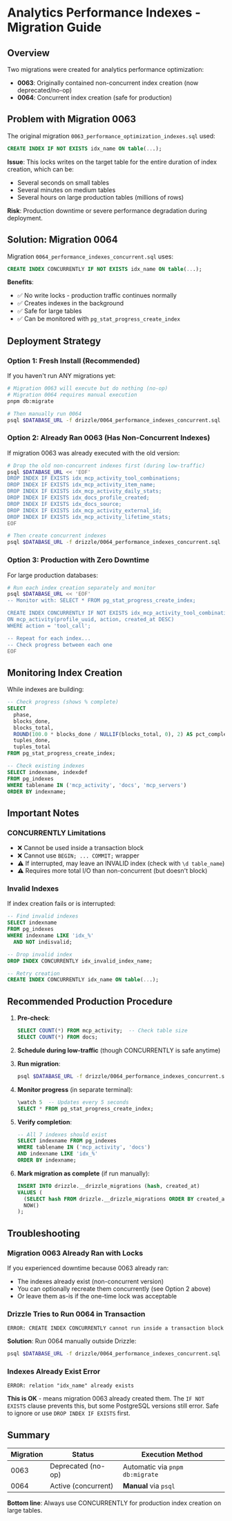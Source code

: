 # Analytics Performance Indexes - Migration Guide

## Overview

Two migrations were created for analytics performance optimization:
- **0063**: Originally contained non-concurrent index creation (now deprecated/no-op)
- **0064**: Concurrent index creation (safe for production)

## Problem with Migration 0063

The original migration `0063_performance_optimization_indexes.sql` used:
```sql
CREATE INDEX IF NOT EXISTS idx_name ON table(...);
```

**Issue**: This locks writes on the target table for the entire duration of index creation, which can be:
- Several seconds on small tables
- Several minutes on medium tables
- Several hours on large production tables (millions of rows)

**Risk**: Production downtime or severe performance degradation during deployment.

## Solution: Migration 0064

Migration `0064_performance_indexes_concurrent.sql` uses:
```sql
CREATE INDEX CONCURRENTLY IF NOT EXISTS idx_name ON table(...);
```

**Benefits**:
- ✅ No write locks - production traffic continues normally
- ✅ Creates indexes in the background
- ✅ Safe for large tables
- ✅ Can be monitored with `pg_stat_progress_create_index`

## Deployment Strategy

### Option 1: Fresh Install (Recommended)
If you haven't run ANY migrations yet:

```bash
# Migration 0063 will execute but do nothing (no-op)
# Migration 0064 requires manual execution
pnpm db:migrate

# Then manually run 0064
psql $DATABASE_URL -f drizzle/0064_performance_indexes_concurrent.sql
```

### Option 2: Already Ran 0063 (Has Non-Concurrent Indexes)
If migration 0063 was already executed with the old version:

```bash
# Drop the old non-concurrent indexes first (during low-traffic)
psql $DATABASE_URL << 'EOF'
DROP INDEX IF EXISTS idx_mcp_activity_tool_combinations;
DROP INDEX IF EXISTS idx_mcp_activity_item_name;
DROP INDEX IF EXISTS idx_mcp_activity_daily_stats;
DROP INDEX IF EXISTS idx_docs_profile_created;
DROP INDEX IF EXISTS idx_docs_source;
DROP INDEX IF EXISTS idx_mcp_activity_external_id;
DROP INDEX IF EXISTS idx_mcp_activity_lifetime_stats;
EOF

# Then create concurrent indexes
psql $DATABASE_URL -f drizzle/0064_performance_indexes_concurrent.sql
```

### Option 3: Production with Zero Downtime
For large production databases:

```bash
# Run each index creation separately and monitor
psql $DATABASE_URL << 'EOF'
-- Monitor with: SELECT * FROM pg_stat_progress_create_index;

CREATE INDEX CONCURRENTLY IF NOT EXISTS idx_mcp_activity_tool_combinations
ON mcp_activity(profile_uuid, action, created_at DESC)
WHERE action = 'tool_call';

-- Repeat for each index...
-- Check progress between each one
EOF
```

## Monitoring Index Creation

While indexes are building:

```sql
-- Check progress (shows % complete)
SELECT
  phase,
  blocks_done,
  blocks_total,
  ROUND(100.0 * blocks_done / NULLIF(blocks_total, 0), 2) AS pct_complete,
  tuples_done,
  tuples_total
FROM pg_stat_progress_create_index;

-- Check existing indexes
SELECT indexname, indexdef
FROM pg_indexes
WHERE tablename IN ('mcp_activity', 'docs', 'mcp_servers')
ORDER BY indexname;
```

## Important Notes

### CONCURRENTLY Limitations
- ❌ Cannot be used inside a transaction block
- ❌ Cannot use `BEGIN; ... COMMIT;` wrapper
- ⚠️  If interrupted, may leave an INVALID index (check with `\d table_name`)
- ⚠️  Requires more total I/O than non-concurrent (but doesn't block)

### Invalid Indexes
If index creation fails or is interrupted:

```sql
-- Find invalid indexes
SELECT indexname
FROM pg_indexes
WHERE indexname LIKE 'idx_%'
  AND NOT indisvalid;

-- Drop invalid index
DROP INDEX CONCURRENTLY idx_invalid_index_name;

-- Retry creation
CREATE INDEX CONCURRENTLY idx_name ON table(...);
```

## Recommended Production Procedure

1. **Pre-check**:
   ```sql
   SELECT COUNT(*) FROM mcp_activity;  -- Check table size
   SELECT COUNT(*) FROM docs;
   ```

2. **Schedule during low-traffic** (though CONCURRENTLY is safe anytime)

3. **Run migration**:
   ```bash
   psql $DATABASE_URL -f drizzle/0064_performance_indexes_concurrent.sql
   ```

4. **Monitor progress** (in separate terminal):
   ```sql
   \watch 5  -- Updates every 5 seconds
   SELECT * FROM pg_stat_progress_create_index;
   ```

5. **Verify completion**:
   ```sql
   -- All 7 indexes should exist
   SELECT indexname FROM pg_indexes
   WHERE tablename IN ('mcp_activity', 'docs')
   AND indexname LIKE 'idx_%'
   ORDER BY indexname;
   ```

6. **Mark migration as complete** (if run manually):
   ```sql
   INSERT INTO drizzle.__drizzle_migrations (hash, created_at)
   VALUES (
     (SELECT hash FROM drizzle.__drizzle_migrations ORDER BY created_at DESC LIMIT 1),
     NOW()
   );
   ```

## Troubleshooting

### Migration 0063 Already Ran with Locks
If you experienced downtime because 0063 already ran:
- The indexes already exist (non-concurrent version)
- You can optionally recreate them concurrently (see Option 2 above)
- Or leave them as-is if the one-time lock was acceptable

### Drizzle Tries to Run 0064 in Transaction
```
ERROR: CREATE INDEX CONCURRENTLY cannot run inside a transaction block
```

**Solution**: Run 0064 manually outside Drizzle:
```bash
psql $DATABASE_URL -f drizzle/0064_performance_indexes_concurrent.sql
```

### Indexes Already Exist Error
```
ERROR: relation "idx_name" already exists
```

**This is OK** - means migration 0063 already created them. The `IF NOT EXISTS` clause prevents this, but some PostgreSQL versions still error. Safe to ignore or use `DROP INDEX IF EXISTS` first.

## Summary

| Migration | Status | Execution Method |
|-----------|--------|------------------|
| 0063 | Deprecated (no-op) | Automatic via `pnpm db:migrate` |
| 0064 | Active (concurrent) | **Manual** via `psql` |

**Bottom line**: Always use CONCURRENTLY for production index creation on large tables.